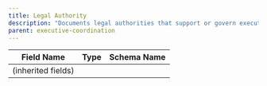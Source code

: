```yaml
---
title: Legal Authority
description: "Documents legal authorities that support or govern executive actions."
parent: executive-coordination
---
```


| Field Name | Type | Schema Name |
|------------|------|-------------|
| (inherited fields) | | |
